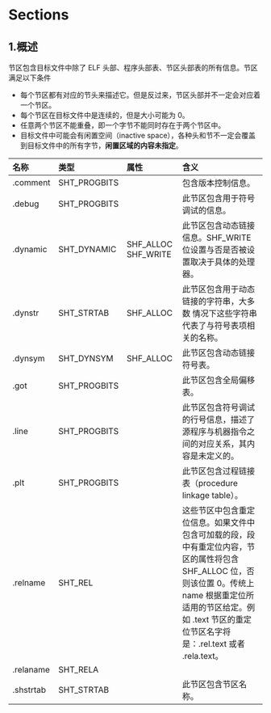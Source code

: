 # Sections



## 1.概述

节区包含目标文件中除了 ELF 头部、程序头部表、节区头部表的所有信息。节区满足以下条件

- 每个节区都有对应的节头来描述它。但是反过来，节区头部并不一定会对应着一个节区。
- 每个节区在目标文件中是连续的，但是大小可能为 0。
- 任意两个节区不能重叠，即一个字节不能同时存在于两个节区中。
- 目标文件中可能会有闲置空间（inactive space），各种头和节不一定会覆盖到目标文件中的所有字节，**闲置区域的内容未指定**。

| 名称      | 类型         | 属性                | 含义                                                         |
| :-------- | :----------- | :------------------ | :----------------------------------------------------------- |
| .comment  | SHT_PROGBITS |                     | 包含版本控制信息。                                           |
| .debug    | SHT_PROGBITS |                     | 此节区包含用于符号调试的信息。                               |
| .dynamic  | SHT_DYNAMIC  | SHF_ALLOC SHF_WRITE | 此节区包含动态链接信息。SHF_WRITE 位设置与否是否被设置取决于具体的处理器。 |
| .dynstr   | SHT_STRTAB   | SHF_ALLOC           | 此节区包含用于动态链接的字符串，大多数 情况下这些字符串代表了与符号表项相关的名称。 |
| .dynsym   | SHT_DYNSYM   | SHF_ALLOC           | 此节区包含动态链接符号表。                                   |
| .got      | SHT_PROGBITS |                     | 此节区包含全局偏移表。                                       |
| .line     | SHT_PROGBITS |                     | 此节区包含符号调试的行号信息，描述了源程序与机器指令之间的对应关系，其内容是未定义的。 |
| .plt      | SHT_PROGBITS |                     | 此节区包含过程链接表（procedure linkage table）。            |
| .relname  | SHT_REL      |                     | 这些节区中包含重定位信息。如果文件中包含可加载的段，段中有重定位内容，节区的属性将包含 SHF_ALLOC 位，否则该位置 0。传统上  name 根据重定位所适用的节区给定。例如 .text 节区的重定位节区名字将是：.rel.text 或者 .rela.text。 |
| .relaname | SHT_RELA     |                     |                                                              |
| .shstrtab | SHT_STRTAB   |                     | 此节区包含节区名称。                                         |

